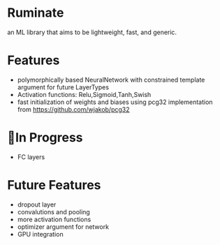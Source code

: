 # Ruminate
an ML library that aims to be lightweight, fast, and generic. 

# Features
* polymorphically based NeuralNetwork with constrained template argument for future LayerTypes
* Activation functions: Relu,Sigmoid,Tanh,Swish
* fast initialization of weights and biases using pcg32 implementation from https://github.com/wjakob/pcg32

# :construction:In Progress
* FC layers

# Future Features
* dropout layer
* convalutions and pooling
* more activation functions
* optimizer argument for network
* GPU integration
